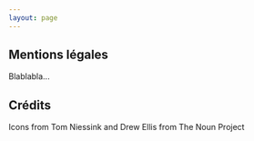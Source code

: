 ```yaml
---
layout: page
---
```


## Mentions légales
Blablabla...

## Crédits
Icons from Tom Niessink and Drew Ellis from The Noun Project
